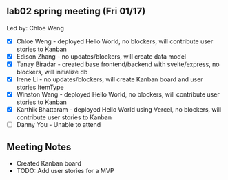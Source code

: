 ## lab02 spring meeting (Fri 01/17)
Led by: Chloe Weng

- [x] Chloe Weng - deployed Hello World, no blockers, will contribute user stories to Kanban
- [x] Edison Zhang - no updates/blockers, will create data model
- [x] Tanay Biradar - created base frontend/backend with svelte/express, no blockers, will initialize db
- [x] Irene Li - no updates/blockers, will create Kanban board and user stories ItemType
- [x] Winston Wang - deployed Hello World, no blockers, will contribute user stories to Kanban
- [x] Karthik Bhattaram - deployed Hello World using Vercel, no blockers, will contribute user stories to Kanban
- [ ] Danny You - Unable to attend

## Meeting Notes

- Created Kanban board
- TODO: Add user stories for a MVP
